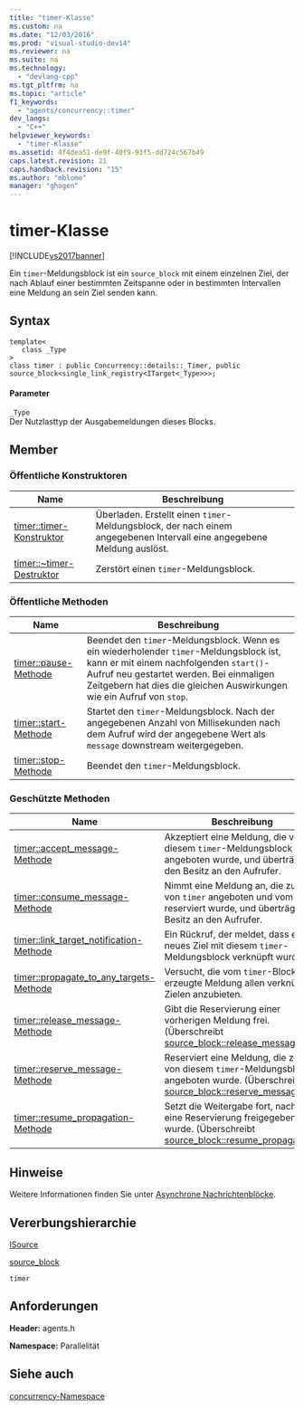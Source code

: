 ```yaml
---
title: "timer-Klasse"
ms.custom: na
ms.date: "12/03/2016"
ms.prod: "visual-studio-dev14"
ms.reviewer: na
ms.suite: na
ms.technology: 
  - "devlang-cpp"
ms.tgt_pltfrm: na
ms.topic: "article"
f1_keywords: 
  - "agents/concurrency::timer"
dev_langs: 
  - "C++"
helpviewer_keywords: 
  - "timer-Klasse"
ms.assetid: 4f4dea51-de9f-40f9-93f5-dd724c567b49
caps.latest.revision: 21
caps.handback.revision: "15"
ms.author: "mblome"
manager: "ghogen"
---
```

# timer-Klasse
[!INCLUDE[vs2017banner](../../../assembler/inline/includes/vs2017banner.md)]

Ein `timer`\-Meldungsblock ist ein `source_block` mit einem einzelnen Ziel, der nach Ablauf einer bestimmten Zeitspanne oder in bestimmten Intervallen eine Meldung an sein Ziel senden kann.  
  
## Syntax  
  
```  
template<  
   class _Type  
>  
class timer : public Concurrency::details::_Timer, public source_block<single_link_registry<ITarget<_Type>>>;  
```  
  
#### Parameter  
 `_Type`  
 Der Nutzlasttyp der Ausgabemeldungen dieses Blocks.  
  
## Member  
  
### Öffentliche Konstruktoren  
  
|Name|**Beschreibung**|  
|----------|----------------------|  
|[timer::timer\-Konstruktor](../Topic/timer::timer%20Constructor.md)|Überladen.  Erstellt einen `timer`\-Meldungsblock, der nach einem angegebenen Intervall eine angegebene Meldung auslöst.|  
|[timer::~timer\-Destruktor](../Topic/timer::~timer%20Destructor.md)|Zerstört einen `timer`\-Meldungsblock.|  
  
### Öffentliche Methoden  
  
|Name|**Beschreibung**|  
|----------|----------------------|  
|[timer::pause\-Methode](../Topic/timer::pause%20Method.md)|Beendet den `timer`\-Meldungsblock.  Wenn es ein wiederholender `timer`\-Meldungsblock ist, kann er mit einem nachfolgenden `start()`\-Aufruf neu gestartet werden.  Bei einmaligen Zeitgebern hat dies die gleichen Auswirkungen wie ein Aufruf von `stop`.|  
|[timer::start\-Methode](../Topic/timer::start%20Method.md)|Startet den `timer`\-Meldungsblock.  Nach der angegebenen Anzahl von Millisekunden nach dem Aufruf wird der angegebene Wert als `message` downstream weitergegeben.|  
|[timer::stop\-Methode](../Topic/timer::stop%20Method.md)|Beendet den `timer`\-Meldungsblock.|  
  
### Geschützte Methoden  
  
|Name|**Beschreibung**|  
|----------|----------------------|  
|[timer::accept\_message\-Methode](../Topic/timer::accept_message%20Method.md)|Akzeptiert eine Meldung, die von diesem `timer`\-Meldungsblock angeboten wurde, und überträgt den Besitz an den Aufrufer.|  
|[timer::consume\_message\-Methode](../Topic/timer::consume_message%20Method.md)|Nimmt eine Meldung an, die zuvor von `timer` angeboten und vom Ziel reserviert wurde, und überträgt den Besitz an den Aufrufer.|  
|[timer::link\_target\_notification\-Methode](../Topic/timer::link_target_notification%20Method.md)|Ein Rückruf, der meldet, dass ein neues Ziel mit diesem `timer`\-Meldungsblock verknüpft wurde.|  
|[timer::propagate\_to\_any\_targets\-Methode](../Topic/timer::propagate_to_any_targets%20Method.md)|Versucht, die vom `timer`\-Block erzeugte Meldung allen verknüpften Zielen anzubieten.|  
|[timer::release\_message\-Methode](../Topic/timer::release_message%20Method.md)|Gibt die Reservierung einer vorherigen Meldung frei. \(Überschreibt [source\_block::release\_message](../Topic/source_block::release_message%20Method.md).\)|  
|[timer::reserve\_message\-Methode](../Topic/timer::reserve_message%20Method.md)|Reserviert eine Meldung, die zuvor von diesem `timer`\-Meldungsblock angeboten wurde. \(Überschreibt [source\_block::reserve\_message](../Topic/source_block::reserve_message%20Method.md).\)|  
|[timer::resume\_propagation\-Methode](../Topic/timer::resume_propagation%20Method.md)|Setzt die Weitergabe fort, nachdem eine Reservierung freigegeben wurde. \(Überschreibt [source\_block::resume\_propagation](../Topic/source_block::resume_propagation%20Method.md).\)|  
  
## Hinweise  
 Weitere Informationen finden Sie unter [Asynchrone Nachrichtenblöcke](../../../parallel/concrt/asynchronous-message-blocks.md).  
  
## Vererbungshierarchie  
 [ISource](../../../parallel/concrt/reference/isource-class.md)  
  
 [source\_block](../../../parallel/concrt/reference/source-block-class.md)  
  
 `timer`  
  
## Anforderungen  
 **Header:** agents.h  
  
 **Namespace:** Parallelität  
  
## Siehe auch  
 [concurrency\-Namespace](../../../parallel/concrt/reference/concurrency-namespace.md)